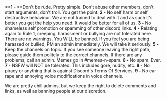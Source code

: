 **1 - **Don't be rude. Pretty simple. Don't abuse other members, don't start arguments, don't troll. You get the point.
**2 -** No self harm or self destructive behaviour. We are not trained to deal with it and as such it's better you get the help you need. It would be better for all of us.
**3 -** No shameless self promotion or spamming of other discord links.
**4 -** Relating again to Rule 1, creeping, harassment or bullying are not tolerated here. There are no warnings. You WILL be banned. If you feel you are being harassed or bullied, PM an admin immediately.         We will take it seriously.
**5 -** Keep the channels on topic. If you see someone leaving the right path, please guide them politely to the correct channels. If there are any problems, call an admin. Memes go in #memes-n-spam.
**6 -** No spam. Ever.
**7 -** NSFW will NOT be tolerated. This includes gore, nudity, etc.
**8 -** No piracy or anything that is against Discord's Terms Of Services.
**9 -** No ear rape and annoying voice modifications in voice channels.

We are pretty chill admins, but we keep the right to delete comments and links, as well as banning people at our discretion.
